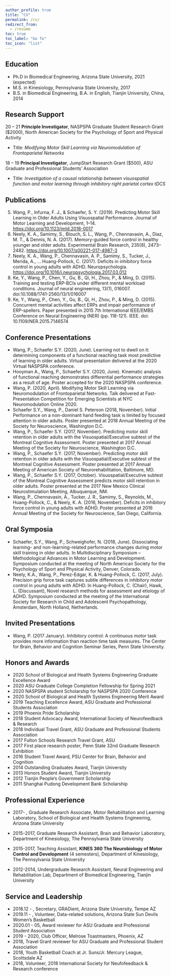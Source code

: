 ```yaml
---
author_profile: true
title: "CV"
permalink: /cv/
redirect_from:
  - /resume
toc: true
toc_label: "Go To"
toc_icon: "list" 
---
```


## Education

* Ph.D in Biomedical Engineering, Arizona State University, 2021 (expected)
* M.S. in Kinesiology, Pennsylvania State University, 2017
* B.S. in Biomedical Engineering, B.A. in English, Tianjin University, China, 2014

## Research Support

20 – 21 **Principle Investigator**, NASPSPA Graduate Student Research Grant ($2000), North American Society for the Psychology of Sport and Physical Activity
- Title: *Modifying Motor Skill Learning via Neuromodulation of Frontoparietal Networks*

18 – 19 **Principal Investigator**, JumpStart Research Grant ($500), ASU Graduate and Professional Students’ Association 
- Title: *Investigation of a causal relationship between visuospatial function and motor learning through inhibitory right parietal cortex tDCS*

## Publications

5. Wang, P., Infurna, F. J., & Schaefer, S. Y. (2019). Predicting Motor Skill Learning in Older Adults Using Visuospatial Performance. Journal of Motor Learning and Development, 1–14. https://doi.org/10.1123/jmld.2018-0017
4. Neely, K. A., Samimy, S., Blouch, S. L., Wang, P., Chennavasin, A., Diaz, M. T., & Dennis, N. A. (2017). Memory-guided force control in healthy younger and older adults. Experimental Brain Research, 235(8), 2473–2482. https://doi.org/10.1007/s00221-017-4987-3
3. Neely, K. A., Wang, P., Chennavasin, A. P., Samimy, S., Tucker, J., Merida, A., … Huang-Pollock, C. (2017). Deficits in inhibitory force control in young adults with ADHD. Neuropsychologia. https://doi.org/10.1016/j.neuropsychologia.2017.03.012
2. Ke, Y., Wang, P., Chen, Y., Gu, B., Qi, H., Zhou, P., & Ming, D. (2015). Training and testing ERP-BCIs under different mental workload conditions. Journal of neural engineering, 13(1), 016007. doi:10.1088/1741-2560/13/1/016007
1. Ke, Y., Wang, P., Chen, Y., Gu, B., Qi, H., Zhou, P., & Ming, D. (2015). Concurrent mental activities affect ERPs and impair performance of ERP-spellers. Paper presented in 2015 7th International IEEE/EMBS Conference on Neural Engineering (NER) (pp. 118-121). IEEE. doi: 10.1109/NER.2015.7146574

## Conference Presentations

- Wang, P., Schaefer S.Y. (2020, June). Learning not to dwell on it: determining components of a functional reaching task most predictive of learning in older adults. Virtual presentation delivered at the 2020 Virtual NASPSPA conference. 
- Hooyman A., Wang, P., Schaefer S.Y. (2020, June). Kinematic analysis of functional reaching demonstrates differential performance strategies as a result of age. Poster accepted for the 2020 NASPSPA conference.
- Wang, P. (2020, April). Modifying Motor Skill Learning via Neuromodulation of Frontoparietal Networks. Talk delivered at Fast-Presentation Competition for Emerging Scientists at NYC Neuromodulation Online 2020.
- Schaefer S.Y., Wang, P., Daniel S. Peterson (2018, November). Initial Performance on a non-dominant hand feeding task is limited by focused attention in older adults. Poster presented at 2018 Annual Meeting of the Society for Neuroscience, Washington D.C.
- Wang, P., Schaefer S.Y. (2017, November). Predicting motor skill retention in older adults with the Visuospatial/Executive subtest of the Montreal Cognitive Assessment. Poster presented at 2017 Annual Meeting of the Society for Neuroscience, Washington D.C.
- Wang, P., Schaefer S.Y. (2017, November). Predicting motor skill retention in older adults with the Visuospatial/Executive subtest of the Montreal Cognitive Assessment. Poster presented at 2017 Annual Meeting of American Society of Neurorehabilitation, Baltimore, MD.
- Wang, P., Schaefer S.Y. (2017, October). Visuospatial/Executive subtest of the Montreal Cognitive Assessment predicts motor skill retention in older adults. Poster presented at the 2017 New Mexico Clinical Neurostimulation Meeting, Albuquerque, NM.
- Wang, P., Chennavasin, A., Tucker, J. R., Samimy, S., Reynolds, M., Huang-Pollock, C., & Neely, K. A. (2016, November). Deficits in inhibitory force control in young adults with ADHD. Poster presented at 2016 Annual Meeting of the Society for Neuroscience, San Diego, California.

## Oral Symposia 

- Schaefer, S.Y., Wang, P., Schweighofer, N. (2018, June). Dissociating learning- and non-learning-related performance changes during motor skill training in older adults. In Multidisciplinary Symposium – Methodological Advances in Motor Learning and Development. Symposium conducted at the meeting of North American Society for the Psychology of Sport and Physical Activity, Denver, Colorado. 
- Neely, K.A., Wang, P., Perez-Edgar, K. & Huang-Pollock, C. (2017, July). Precision grip force task captures subtle differences in inhibitory motor control in young adults with ADHD. In Huang-Pollock, C. (Chair), Hawk, L. (Discussant), Novel research methods for assessment and etiology of ADHD. Symposium conducted at the meeting of the International Society for Research in Child and Adolescent Psychopathology, Amsterdam, North Holland, Netherlands.

## Invited Presentations

- Wang, P. (2017 January). Inhibitory control: A continuous motor task provides more information than reaction time task measures. The Center for Brain, Behavior and Cognition Seminar Series, Penn State University.

## Honors and Awards

- 2020      School of Biological and Health Systems Engineering Graduate Excellence Award
- 2020      ASU Graduate College Completion Fellowship for Spring 2021
- 2020      NASPSPA student Scholarship for NASPSPA 2020 Conference
- 2020      School of Biological and Health Systems Engineering Merit Award
- 2019      Teaching Excellence Award, ASU Graduate and Professional Students Association 
- 2019      Phoenix Pride Scholarship
- 2018      Student Advocacy Award, International Society of Neurofeedback & Research
- 2018      Individual Travel Grant, ASU Graduate and Professional Students Association 
- 2017      Fulton Schools Research Travel Grant, ASU
- 2017      First place research poster, Penn State 32nd Graduate Research Exhibition
- 2016      Student Travel Award, PSU Center for Brain, Behavior and Cognition 
- 2014      Outstanding Graduates Award, Tianjin University
- 2013      Honors Student Award, Tianjin University
- 2012      Tianjin People’s Government Scholarship
- 2011      Shanghai Pudong Development Bank Scholarship 

## Professional Experience
- 2017- , Graduate Research Associate, Motor Rehabilitation and Learning Laboratory, School of Biological and Health Systems Engineering, Arizona State University

- 2015-2017, Graduate Research Assistant, Brain and Behavior Laboratory, Department of Kinesiology, The Pennsylvania State University

- 2015-2017, Teaching Assistant, **KINES 360 The Neurobiology of Motor Control and Development** (4 semesters), Department of Kinesiology, The Pennsylvania State University

- 2012-2014, Undergraduate Research Assistant, Neural Engineering and Rehabilitation Lab, Department of Biomedical Engineering, Tianjin University

## Service and Leadership

- 2018.12 - , Secretary, GRADient, Arizona State University, Tempe AZ
- 2019.11 - , Volunteer, Data-related solutions, Arizona State Sun Devils Women’s Basketball
- 2020.01 - 05, Award reviewer for ASU Graduate and Professional Student Association
- 2019 - 2020, Club Officer, Melrose Toastmasters, Phoenix, AZ
- 2018, Travel Grant reviewer for ASU Graduate and Professional Student Association
- 2018, Youth Basketball Coach at Jr. Suns/Jr. Mercury League, Scottsdale AZ
- 2018, Volunteer, 2018 International Society for Neufofeedback & Research conference
